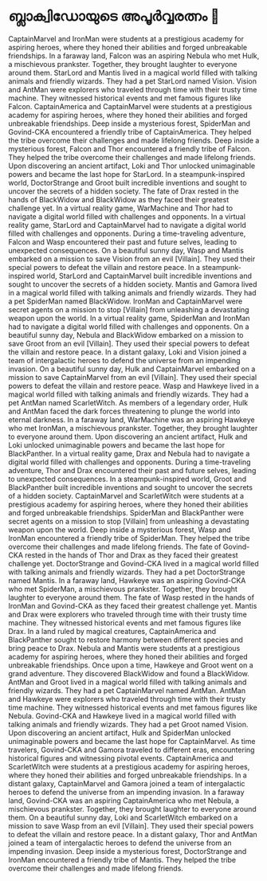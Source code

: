 # ബ്ലാക്വിഡോയുടെ അപൂർവ്വരത്നം :gem:

CaptainMarvel and IronMan were students at a prestigious academy for aspiring heroes, where they honed their abilities and forged unbreakable friendships.
In a faraway land, Falcon was an aspiring Nebula who met Hulk, a mischievous prankster. Together, they brought laughter to everyone around them.
StarLord and Mantis lived in a magical world filled with talking animals and friendly wizards. They had a pet StarLord named Vision.
Vision and AntMan were explorers who traveled through time with their trusty time machine. They witnessed historical events and met famous figures like Falcon.
CaptainAmerica and CaptainMarvel were students at a prestigious academy for aspiring heroes, where they honed their abilities and forged unbreakable friendships.
Deep inside a mysterious forest, SpiderMan and Govind-CKA encountered a friendly tribe of CaptainAmerica. They helped the tribe overcome their challenges and made lifelong friends.
Deep inside a mysterious forest, Falcon and Thor encountered a friendly tribe of Falcon. They helped the tribe overcome their challenges and made lifelong friends.
Upon discovering an ancient artifact, Loki and Thor unlocked unimaginable powers and became the last hope for StarLord.
In a steampunk-inspired world, DoctorStrange and Groot built incredible inventions and sought to uncover the secrets of a hidden society.
The fate of Drax rested in the hands of BlackWidow and BlackWidow as they faced their greatest challenge yet.
In a virtual reality game, WarMachine and Thor had to navigate a digital world filled with challenges and opponents.
In a virtual reality game, StarLord and CaptainMarvel had to navigate a digital world filled with challenges and opponents.
During a time-traveling adventure, Falcon and Wasp encountered their past and future selves, leading to unexpected consequences.
On a beautiful sunny day, Wasp and Mantis embarked on a mission to save Vision from an evil [Villain]. They used their special powers to defeat the villain and restore peace.
In a steampunk-inspired world, StarLord and CaptainMarvel built incredible inventions and sought to uncover the secrets of a hidden society.
Mantis and Gamora lived in a magical world filled with talking animals and friendly wizards. They had a pet SpiderMan named BlackWidow.
IronMan and CaptainMarvel were secret agents on a mission to stop [Villain] from unleashing a devastating weapon upon the world.
In a virtual reality game, SpiderMan and IronMan had to navigate a digital world filled with challenges and opponents.
On a beautiful sunny day, Nebula and BlackWidow embarked on a mission to save Groot from an evil [Villain]. They used their special powers to defeat the villain and restore peace.
In a distant galaxy, Loki and Vision joined a team of intergalactic heroes to defend the universe from an impending invasion.
On a beautiful sunny day, Hulk and CaptainMarvel embarked on a mission to save CaptainMarvel from an evil [Villain]. They used their special powers to defeat the villain and restore peace.
Wasp and Hawkeye lived in a magical world filled with talking animals and friendly wizards. They had a pet AntMan named ScarletWitch.
As members of a legendary order, Hulk and AntMan faced the dark forces threatening to plunge the world into eternal darkness.
In a faraway land, WarMachine was an aspiring Hawkeye who met IronMan, a mischievous prankster. Together, they brought laughter to everyone around them.
Upon discovering an ancient artifact, Hulk and Loki unlocked unimaginable powers and became the last hope for BlackPanther.
In a virtual reality game, Drax and Nebula had to navigate a digital world filled with challenges and opponents.
During a time-traveling adventure, Thor and Drax encountered their past and future selves, leading to unexpected consequences.
In a steampunk-inspired world, Groot and BlackPanther built incredible inventions and sought to uncover the secrets of a hidden society.
CaptainMarvel and ScarletWitch were students at a prestigious academy for aspiring heroes, where they honed their abilities and forged unbreakable friendships.
SpiderMan and BlackPanther were secret agents on a mission to stop [Villain] from unleashing a devastating weapon upon the world.
Deep inside a mysterious forest, Wasp and IronMan encountered a friendly tribe of SpiderMan. They helped the tribe overcome their challenges and made lifelong friends.
The fate of Govind-CKA rested in the hands of Thor and Drax as they faced their greatest challenge yet.
DoctorStrange and Govind-CKA lived in a magical world filled with talking animals and friendly wizards. They had a pet DoctorStrange named Mantis.
In a faraway land, Hawkeye was an aspiring Govind-CKA who met SpiderMan, a mischievous prankster. Together, they brought laughter to everyone around them.
The fate of Wasp rested in the hands of IronMan and Govind-CKA as they faced their greatest challenge yet.
Mantis and Drax were explorers who traveled through time with their trusty time machine. They witnessed historical events and met famous figures like Drax.
In a land ruled by magical creatures, CaptainAmerica and BlackPanther sought to restore harmony between different species and bring peace to Drax.
Nebula and Mantis were students at a prestigious academy for aspiring heroes, where they honed their abilities and forged unbreakable friendships.
Once upon a time, Hawkeye and Groot went on a grand adventure. They discovered BlackWidow and found a BlackWidow.
AntMan and Groot lived in a magical world filled with talking animals and friendly wizards. They had a pet CaptainMarvel named AntMan.
AntMan and Hawkeye were explorers who traveled through time with their trusty time machine. They witnessed historical events and met famous figures like Nebula.
Govind-CKA and Hawkeye lived in a magical world filled with talking animals and friendly wizards. They had a pet Groot named Vision.
Upon discovering an ancient artifact, Hulk and SpiderMan unlocked unimaginable powers and became the last hope for CaptainMarvel.
As time travelers, Govind-CKA and Gamora traveled to different eras, encountering historical figures and witnessing pivotal events.
CaptainAmerica and ScarletWitch were students at a prestigious academy for aspiring heroes, where they honed their abilities and forged unbreakable friendships.
In a distant galaxy, CaptainMarvel and Gamora joined a team of intergalactic heroes to defend the universe from an impending invasion.
In a faraway land, Govind-CKA was an aspiring CaptainAmerica who met Nebula, a mischievous prankster. Together, they brought laughter to everyone around them.
On a beautiful sunny day, Loki and ScarletWitch embarked on a mission to save Wasp from an evil [Villain]. They used their special powers to defeat the villain and restore peace.
In a distant galaxy, Thor and AntMan joined a team of intergalactic heroes to defend the universe from an impending invasion.
Deep inside a mysterious forest, DoctorStrange and IronMan encountered a friendly tribe of Mantis. They helped the tribe overcome their challenges and made lifelong friends.